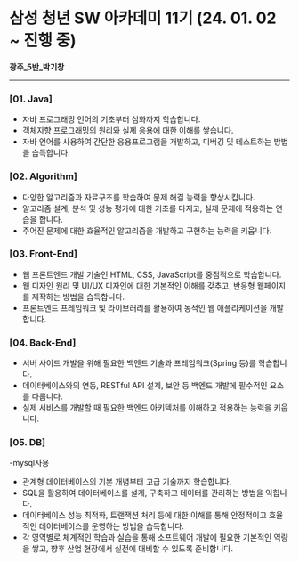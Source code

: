 # 삼성 청년 SW 아카데미 11기 (24. 01. 02 ~ 진행 중)

**광주_5반_박기창**

---

### [01. Java]
- 자바 프로그래밍 언어의 기초부터 심화까지 학습합니다.
- 객체지향 프로그래밍의 원리와 실제 응용에 대한 이해를 쌓습니다.
- 자바 언어를 사용하여 간단한 응용프로그램을 개발하고, 디버깅 및 테스트하는 방법을 습득합니다.
### [02. Algorithm]
- 다양한 알고리즘과 자료구조를 학습하여 문제 해결 능력을 향상시킵니다.
- 알고리즘 설계, 분석 및 성능 평가에 대한 기초를 다지고, 실제 문제에 적용하는 연습을 합니다.
- 주어진 문제에 대한 효율적인 알고리즘을 개발하고 구현하는 능력을 키웁니다.
### [03. Front-End]
- 웹 프론트엔드 개발 기술인 HTML, CSS, JavaScript를 중점적으로 학습합니다.
- 웹 디자인 원리 및 UI/UX 디자인에 대한 기본적인 이해를 갖추고, 반응형 웹페이지를 제작하는 방법을 습득합니다.
- 프론트엔드 프레임워크 및 라이브러리를 활용하여 동적인 웹 애플리케이션을 개발합니다.
### [04. Back-End]
- 서버 사이드 개발을 위해 필요한 백엔드 기술과 프레임워크(Spring 등)를 학습합니다.
- 데이터베이스와의 연동, RESTful API 설계, 보안 등 백엔드 개발에 필수적인 요소를 다룹니다.
- 실제 서비스를 개발할 때 필요한 백엔드 아키텍처를 이해하고 적용하는 능력을 키웁니다.
### [05. DB]
-mysql사용
- 관계형 데이터베이스의 기본 개념부터 고급 기술까지 학습합니다.
- SQL을 활용하여 데이터베이스를 설계, 구축하고 데이터를 관리하는 방법을 익힙니다.
- 데이터베이스 성능 최적화, 트랜잭션 처리 등에 대한 이해를 통해 안정적이고 효율적인 데이터베이스를 운영하는 방법을 습득합니다.
- 각 영역별로 체계적인 학습과 실습을 통해 소프트웨어 개발에 필요한 기본적인 역량을 쌓고, 향후 산업 현장에서 실전에 대비할 수 있도록 준비합니다.
